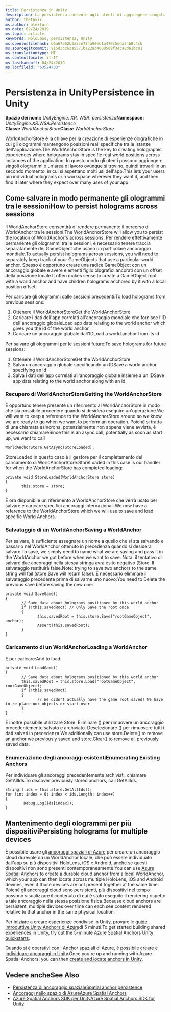 ```yaml
---
title: Persistenza in Unity
description: La persistenza consente agli utenti di aggiungere singoli ologrammi o un'area di lavoro ovunque si trovino, quindi trovarli in un secondo momento, in cui si aspettano per molti usi dell'app.
author: thetuvix
ms.author: alexturn
ms.date: 02/24/2019
ms.topic: article
keywords: HoloLens, persistenza, Unity
ms.openlocfilehash: b6a67e52b3a5ce724a90eb1a479c5eda74b0c4cb
ms.sourcegitcommit: 915d3cc63a5571ba22ac4608589f3eca8da1bc81
ms.translationtype: MT
ms.contentlocale: it-IT
ms.lasthandoff: 04/24/2019
ms.locfileid: "63524783"
---
```

# <a name="persistence-in-unity"></a><span data-ttu-id="85828-104">Persistenza in Unity</span><span class="sxs-lookup"><span data-stu-id="85828-104">Persistence in Unity</span></span>

<span data-ttu-id="85828-105">**Spazio dei nomi:** *UnityEngine. XR. WSA. persistenza*</span><span class="sxs-lookup"><span data-stu-id="85828-105">**Namespace:** *UnityEngine.XR.WSA.Persistence*</span></span><br>
<span data-ttu-id="85828-106">**Classe** *WorldAnchorStore*</span><span class="sxs-lookup"><span data-stu-id="85828-106">**Class:** *WorldAnchorStore*</span></span>

<span data-ttu-id="85828-107">WorldAnchorStore è la chiave per la creazione di esperienze olografiche in cui gli ologrammi mantengono posizioni reali specifiche tra le istanze dell'applicazione.</span><span class="sxs-lookup"><span data-stu-id="85828-107">The WorldAnchorStore is the key to creating holographic experiences where holograms stay in specific real world positions across instances of the application.</span></span> <span data-ttu-id="85828-108">In questo modo gli utenti possono aggiungere singoli ologrammi o un'area di lavoro ovunque si trovino, quindi trovarli in un secondo momento, in cui si aspettano molti usi dell'app.</span><span class="sxs-lookup"><span data-stu-id="85828-108">This lets your users pin individual holograms or a workspace wherever they want it, and then find it later where they expect over many uses of your app.</span></span>

## <a name="how-to-persist-holograms-across-sessions"></a><span data-ttu-id="85828-109">Come salvare in modo permanente gli ologrammi tra le sessioni</span><span class="sxs-lookup"><span data-stu-id="85828-109">How to persist holograms across sessions</span></span>

<span data-ttu-id="85828-110">Il WorldAnchorStore consentirà di rendere permanente il percorso di WorldAnchor tra le sessioni.</span><span class="sxs-lookup"><span data-stu-id="85828-110">The WorldAnchorStore will allow you to persist the location of WorldAnchor's across sessions.</span></span> <span data-ttu-id="85828-111">Per rendere effettivamente permanente gli ologrammi tra le sessioni, è necessario tenere traccia separatamente dei GameObject che usano un particolare ancoraggio mondiale.</span><span class="sxs-lookup"><span data-stu-id="85828-111">To actually persist holograms across sessions, you will need to separately keep track of your GameObjects that use a particular world anchor.</span></span> <span data-ttu-id="85828-112">Spesso è opportuno creare una radice GameObject con un ancoraggio globale e avere elementi figlio olografici ancorati con un offset della posizione locale.</span><span class="sxs-lookup"><span data-stu-id="85828-112">It often makes sense to create a GameObject root with a world anchor and have children holograms anchored by it with a local position offset.</span></span>

<span data-ttu-id="85828-113">Per caricare gli ologrammi dalle sessioni precedenti:</span><span class="sxs-lookup"><span data-stu-id="85828-113">To load holograms from previous sessions:</span></span>
1. <span data-ttu-id="85828-114">Ottenere il WorldAnchorStore</span><span class="sxs-lookup"><span data-stu-id="85828-114">Get the WorldAnchorStore</span></span>
2. <span data-ttu-id="85828-115">Caricare i dati dell'app correlati all'ancoraggio mondiale che fornisce l'ID dell'ancoraggio globale</span><span class="sxs-lookup"><span data-stu-id="85828-115">Load app data relating to the world anchor which gives you the id of the world anchor</span></span>
3. <span data-ttu-id="85828-116">Caricare un ancoraggio globale dall'ID</span><span class="sxs-lookup"><span data-stu-id="85828-116">Load a world anchor from its id</span></span>

<span data-ttu-id="85828-117">Per salvare gli ologrammi per le sessioni future:</span><span class="sxs-lookup"><span data-stu-id="85828-117">To save holograms for future sessions:</span></span>
1. <span data-ttu-id="85828-118">Ottenere il WorldAnchorStore</span><span class="sxs-lookup"><span data-stu-id="85828-118">Get the WorldAnchorStore</span></span>
2. <span data-ttu-id="85828-119">Salva un ancoraggio globale specificando un ID</span><span class="sxs-lookup"><span data-stu-id="85828-119">Save a world anchor specifying an id</span></span>
3. <span data-ttu-id="85828-120">Salva i dati dell'app correlati all'ancoraggio globale insieme a un ID</span><span class="sxs-lookup"><span data-stu-id="85828-120">Save app data relating to the world anchor along with an id</span></span>

### <a name="getting-the-worldanchorstore"></a><span data-ttu-id="85828-121">Recupero di WorldAnchorStore</span><span class="sxs-lookup"><span data-stu-id="85828-121">Getting the WorldAnchorStore</span></span>

<span data-ttu-id="85828-122">È opportuno tenere presente un riferimento al WorldAnchorStore in modo che sia possibile procedere quando si desidera eseguire un'operazione.</span><span class="sxs-lookup"><span data-stu-id="85828-122">We will want to keep a reference to the WorldAnchorStore around so we know we are ready to go when we want to perform an operation.</span></span> <span data-ttu-id="85828-123">Poiché si tratta di una chiamata asincrona, potenzialmente non appena viene avviata, è necessario chiamare</span><span class="sxs-lookup"><span data-stu-id="85828-123">Since this is an async call, potentially as soon as start up, we want to call</span></span>

```
WorldAnchorStore.GetAsync(StoreLoaded);
```

<span data-ttu-id="85828-124">StoreLoaded in questo caso è il gestore per il completamento del caricamento di WorldAnchorStore:</span><span class="sxs-lookup"><span data-stu-id="85828-124">StoreLoaded in this case is our handler for when the WorldAnchorStore has completed loading:</span></span>

```
private void StoreLoaded(WorldAnchorStore store)
{
       this.store = store;
}
```

<span data-ttu-id="85828-125">È ora disponibile un riferimento a WorldAnchorStore che verrà usato per salvare e caricare specifici ancoraggi internazionali.</span><span class="sxs-lookup"><span data-stu-id="85828-125">We now have a reference to the WorldAnchorStore which we will use to save and load specific World Anchors.</span></span>

### <a name="saving-a-worldanchor"></a><span data-ttu-id="85828-126">Salvataggio di un WorldAnchor</span><span class="sxs-lookup"><span data-stu-id="85828-126">Saving a WorldAnchor</span></span>

<span data-ttu-id="85828-127">Per salvare, è sufficiente assegnare un nome a quello che si sta salvando e passarlo nel WorldAnchor ottenuto in precedenza quando si desidera salvare.</span><span class="sxs-lookup"><span data-stu-id="85828-127">To save, we simply need to name what we are saving and pass it in the WorldAnchor we got before when we want to save.</span></span> <span data-ttu-id="85828-128">Nota: il tentativo di salvare due ancoraggi nella stessa stringa avrà esito negativo (Store. Il salvataggio restituirà false.</span><span class="sxs-lookup"><span data-stu-id="85828-128">Note: trying to save two anchors to the same string will fail (store.Save will return false).</span></span> <span data-ttu-id="85828-129">È necessario eliminare il salvataggio precedente prima di salvarne uno nuovo:</span><span class="sxs-lookup"><span data-stu-id="85828-129">You need to Delete the previous save before saving the new one:</span></span>

```
private void SaveGame()
{
       // Save data about holograms positioned by this world anchor
       if (!this.savedRoot) // Only Save the root once
       {
              this.savedRoot = this.store.Save("rootGameObject", anchor);
              Assert(this.savedRoot);
       }
}
```

### <a name="loading-a-worldanchor"></a><span data-ttu-id="85828-130">Caricamento di un WorldAnchor</span><span class="sxs-lookup"><span data-stu-id="85828-130">Loading a WorldAnchor</span></span>

<span data-ttu-id="85828-131">E per caricare:</span><span class="sxs-lookup"><span data-stu-id="85828-131">And to load:</span></span>

```
private void LoadGame()
{
       // Save data about holograms positioned by this world anchor
       this.savedRoot = this.store.Load("rootGameObject", rootGameObject);
       if (!this.savedRoot)
       {
              // We didn't actually have the game root saved! We have to re-place our objects or start over
       }
}
```

<span data-ttu-id="85828-132">È inoltre possibile utilizzare Store. Eliminare () per rimuovere un ancoraggio precedentemente salvato e archiviato. Deselezionare () per rimuovere tutti i dati salvati in precedenza.</span><span class="sxs-lookup"><span data-stu-id="85828-132">We additionally can use store.Delete() to remove an anchor we previously saved and store.Clear() to remove all previously saved data.</span></span>

### <a name="enumerating-existing-anchors"></a><span data-ttu-id="85828-133">Enumerazione degli ancoraggi esistenti</span><span class="sxs-lookup"><span data-stu-id="85828-133">Enumerating Existing Anchors</span></span>

<span data-ttu-id="85828-134">Per individuare gli ancoraggi precedentemente archiviati, chiamare GetAllIds.</span><span class="sxs-lookup"><span data-stu-id="85828-134">To discover previously stored anchors, call GetAllIds.</span></span>

```
string[] ids = this.store.GetAllIds();
for (int index = 0; index < ids.Length; index++)
{
        Debug.Log(ids[index]);
}
```

## <a name="persisting-holograms-for-multiple-devices"></a><span data-ttu-id="85828-135">Mantenimento degli ologrammi per più dispositivi</span><span class="sxs-lookup"><span data-stu-id="85828-135">Persisting holograms for multiple devices</span></span>

<span data-ttu-id="85828-136">È possibile usare gli <a href="https://docs.microsoft.com/azure/spatial-anchors/overview" target="_blank">ancoraggi spaziali di Azure</a> per creare un ancoraggio cloud durevole da un WorldAnchor locale, che può essere individuato dall'app su più dispositivi HoloLens, iOS e Android, anche se questi dispositivi non sono presenti contemporaneamente.</span><span class="sxs-lookup"><span data-stu-id="85828-136">You can use <a href="https://docs.microsoft.com/azure/spatial-anchors/overview" target="_blank">Azure Spatial Anchors</a> to create a durable cloud anchor from a local WorldAnchor, which your app can then locate across multiple HoloLens, iOS and Android devices, even if those devices are not present together at the same time.</span></span>  <span data-ttu-id="85828-137">Poiché gli ancoraggi cloud sono persistenti, più dispositivi nel tempo possono visualizzare il contenuto di cui è stato eseguito il rendering rispetto a tale ancoraggio nella stessa posizione fisica.</span><span class="sxs-lookup"><span data-stu-id="85828-137">Because cloud anchors are persistent, multiple devices over time can each see content rendered relative to that anchor in the same physical location.</span></span>

<span data-ttu-id="85828-138">Per iniziare a creare esperienze condivise in Unity, provare le <a href="https://docs.microsoft.com/azure/spatial-anchors/unity-overview" target="_blank">guide introduttive Unity Anchors di Azure</a>di 5 minuti.</span><span class="sxs-lookup"><span data-stu-id="85828-138">To get started building shared experiences in Unity, try out the 5-minute <a href="https://docs.microsoft.com/azure/spatial-anchors/unity-overview" target="_blank">Azure Spatial Anchors Unity quickstarts</a>.</span></span>

<span data-ttu-id="85828-139">Quando si è operativi con i Anchor spaziali di Azure, è possibile <a href="https://docs.microsoft.com/azure/spatial-anchors/concepts/create-locate-anchors-unity" target="_blank">creare e individuare ancoraggi in Unity</a>.</span><span class="sxs-lookup"><span data-stu-id="85828-139">Once you're up and running with Azure Spatial Anchors, you can then <a href="https://docs.microsoft.com/azure/spatial-anchors/concepts/create-locate-anchors-unity" target="_blank">create and locate anchors in Unity</a>.</span></span>

## <a name="see-also"></a><span data-ttu-id="85828-140">Vedere anche</span><span class="sxs-lookup"><span data-stu-id="85828-140">See Also</span></span>
* [<span data-ttu-id="85828-141">Persistenza di ancoraggio spaziale</span><span class="sxs-lookup"><span data-stu-id="85828-141">Spatial anchor persistence</span></span>](coordinate-systems.md#spatial-anchor-persistence)
* <span data-ttu-id="85828-142"><a href="https://docs.microsoft.com/azure/spatial-anchors" target="_blank">Ancoraggi nello spazio di Azure</a></span><span class="sxs-lookup"><span data-stu-id="85828-142"><a href="https://docs.microsoft.com/azure/spatial-anchors" target="_blank">Azure Spatial Anchors</a></span></span>
* <span data-ttu-id="85828-143"><a href="https://docs.microsoft.com/dotnet/api/Microsoft.Azure.SpatialAnchors" target="_blank">Azure Spatial Anchors SDK per Unity</a></span><span class="sxs-lookup"><span data-stu-id="85828-143"><a href="https://docs.microsoft.com/dotnet/api/Microsoft.Azure.SpatialAnchors" target="_blank">Azure Spatial Anchors SDK for Unity</a></span></span>
